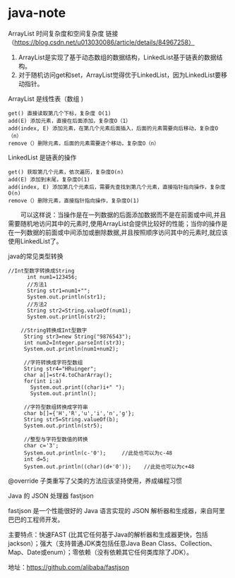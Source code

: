 # java-note

ArrayList 时间复杂度和空间复杂度 链接（https://blog.csdn.net/u013030086/article/details/84967258）
1. ArrayList是实现了基于动态数组的数据结构，LinkedList基于链表的数据结构。
2. 对于随机访问get和set，ArrayList觉得优于LinkedList，因为LinkedList要移动指针。

ArrayList 是线性表（数组 )

    get() 直接读取第几个下标，复杂度 O(1)
    add(E) 添加元素，直接在后面添加，复杂度O（1）
    add(index, E) 添加元素，在第几个元素后面插入，后面的元素需要向后移动，复杂度O（n）
    remove（）删除元素，后面的元素需要逐个移动，复杂度O（n）

LinkedList 是链表的操作  

    get() 获取第几个元素，依次遍历，复杂度O(n)
    add(E) 添加到末尾，复杂度O(1)
    add(index, E) 添加第几个元素后，需要先查找到第几个元素，直接指针指向操作，复杂度O(n)
    remove（）删除元素，直接指针指向操作，复杂度O(1)

　　可以这样说：当操作是在一列数据的后面添加数据而不是在前面或中间,并且需要随机地访问其中的元素时,使用ArrayList会提供比较好的性能；当你的操作是在一列数据的前面或中间添加或删除数据,并且按照顺序访问其中的元素时,就应该使用LinkedList了。

java的常见类型转换



    //Int型数字转换成String
          int num1=123456;
          //方法1
          String str1=num1+"";  
          System.out.println(str1);
          //方法2
          String str2=String.valueOf(num1);    
          System.out.println(str2);
         
        //String转换成Int型数字
         String str3=new String("9876543");
         int num2=Integer.parseInt(str3);
         System.out.println(num1+num2);
        
         //字符转换成字符型数组
         String str4="HRuinger";
         char a[]=str4.toCharArray();
         for(int i:a)
           System.out.print((char)i+" ");
           System.out.println();
          
         //字符型数组转换成字符串
         char b[]={'H','R','u','i','n','g'};
         String str5=String.valueOf(b);
         System.out.println(str5);
         
         //整型与字符型数值的转换
         char c='3';
         System.out.println(c-'0');     //此处也可以为c-48
         int d=5;
         System.out.println((char)(d+'0'));    //此处也可以为c+48
         
 
 
@override 子类重写了父类的方法应该坚持使用，养成编程习惯

Java 的 JSON 处理器 fastjson

fastjson 是一个性能很好的 Java 语言实现的 JSON 解析器和生成器，来自阿里巴巴的工程师开发。

主要特点：快速FAST (比其它任何基于Java的解析器和生成器更快，包括jackson）；强大（支持普通JDK类包括任意Java Bean Class、Collection、Map、Date或enum）；零依赖（没有依赖其它任何类库除了JDK）。

地址：https://github.com/alibaba/fastjson
